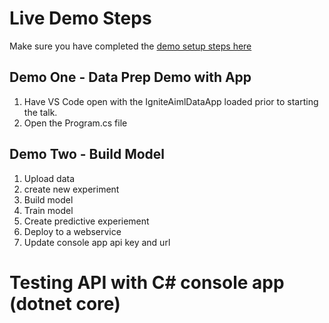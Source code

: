# Live Demo Steps
Make sure you have completed the [demo setup steps here](demosetup.md)

## Demo One - Data Prep Demo with App
1. Have VS Code open with the IgniteAimlDataApp loaded prior to starting the talk.
2. Open the Program.cs file

## Demo Two - Build Model
1. Upload data
2. create new experiment
3. Build model
4. Train model
5. Create predictive experiement
6. Deploy to a webservice
7. Update console app api key and url

# Testing API with C# console app (dotnet core)